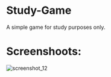 # Study-Game
A simple game for study purposes only.

# Screenshoots:

![screenshot_12](https://user-images.githubusercontent.com/29287959/29445722-918fede8-83be-11e7-8078-9e80d83ceee0.png)
